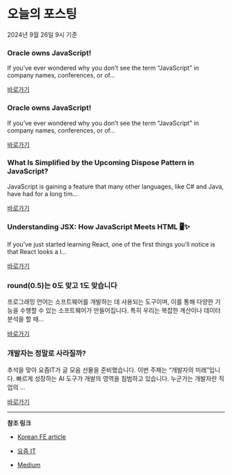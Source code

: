 # 오늘의 포스팅 
2024년 9월 26일 9시 기준 

### Oracle owns JavaScript! 

 If you’ve ever wondered why you don’t see the term “JavaScript” in company names, conferences, or of... 

 [바로가기](https://medium.com/m/signin?actionUrl=https%3A%2F%2Fmedium.com%2F_%2Fbookmark%2Fp%2Fcf8eeb90fa9b&operation=register&redirect=https%3A%2F%2Flakin-mohapatra.medium.com%2Foracle-owns-javascript-cf8eeb90fa9b&source=------react---0-84----------react------bookmark_preview----ddf0bda7_95c4_4a43_859e_6d3526d6a07c-------) 

### Oracle owns JavaScript! 

 If you’ve ever wondered why you don’t see the term “JavaScript” in company names, conferences, or of... 

 [바로가기](https://medium.com/m/signin?actionUrl=https%3A%2F%2Fmedium.com%2F_%2Fbookmark%2Fp%2Fcf8eeb90fa9b&operation=register&redirect=https%3A%2F%2Flakin-mohapatra.medium.com%2Foracle-owns-javascript-cf8eeb90fa9b&source=------javascript---0-84----------javascript------bookmark_preview----e25a37c5_4fe2_445f_bd3b_2960d2e83179-------) 

### What Is Simplified by the Upcoming Dispose Pattern in JavaScript? 

 JavaScript is gaining a feature that many other languages, like C# and Java, have had for a long tim... 

 [바로가기](https://medium.com/m/signin?actionUrl=https%3A%2F%2Fmedium.com%2F_%2Fbookmark%2Fp%2F0a3dac5bedd1&operation=register&redirect=https%3A%2F%2Fmedium.com%2F%40timoniann%2Fwhat-is-simplified-by-the-upcoming-dispose-pattern-in-javascript-0a3dac5bedd1&source=------typescript---0-84----------typescript------bookmark_preview----1a83e0bb_c9ea_4a62_91ae_220e5719e11a-------) 

### Understanding JSX: How JavaScript Meets HTML 🖥️✨ 

 If you’ve just started learning React, one of the first things you’ll notice is that React looks a l... 

 [바로가기](https://medium.com/m/signin?actionUrl=https%3A%2F%2Fmedium.com%2F_%2Fbookmark%2Fp%2F2cb637dff664&operation=register&redirect=https%3A%2F%2Fmedium.com%2F%40saurabhraut3102%2Funderstanding-jsx-how-javascript-meets-html-%25EF%25B8%258F-2cb637dff664&source=------frontend---0-84----------frontend------bookmark_preview----65a6dd21_c880_497a_ad50_92f80e033b93-------) 

### round(0.5)는 0도 맞고 1도 맞습니다 

 프로그래밍 언어는 소프트웨어를 개발하는 데 사용되는 도구이며, 이를 통해 다양한 기능을 수행할 수 있는 소프트웨어가 만들어집니다. 특히 우리는 복잡한 계산이나 데이터 분석을 할 때... 

 [바로가기](https://yozm.wishket.com/magazine/detail/2779/) 

### 개발자는 정말로 사라질까? 

 추석을 맞아 요즘IT가 글 모음 선물을 준비했습니다. 이번 주제는 “개발자의 미래”입니다. 빠르게 성장하는 AI 도구가 개발의 영역을 침범하고 있습니다. 누군가는 개발자란 직업의 ... 

 [바로가기](https://yozm.wishket.com/magazine/detail/2765/) 

---

**참조 링크**

- [Korean FE article](https://kofearticle.substack.com) 

- [요즘 IT](https://yozm.wishket.com/magazine) 

- [Medium](https://medium.com) 

